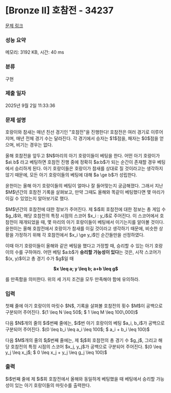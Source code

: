 # [Bronze II] 호참전 - 34237 

[문제 링크](https://www.acmicpc.net/problem/34237) 

### 성능 요약

메모리: 3192 KB, 시간: 40 ms

### 분류

구현

### 제출 일자

2025년 9월 2일 11:33:36

### 문제 설명

<p>호랑이와 참새는 매년 친선 경기인 "호참전"을 진행한다! 호참전은 여러 경기로 이루어지며, 매년 전체 경기 수는 달라진다. 각 경기에서 승자는 $1$점을, 패자는 $0$점을 얻으며, 비기는 경우는 없다.</p>

<p>올해 호참전을 앞두고 $N$마리의 아기 호랑이들이 베팅을 한다. 어떤 아기 호랑이가 $a\ b$ 라고 베팅하면 호참전 진행 중에 정확히 $a:b$가 되는 순간이 존재할 경우 베팅에서 승리하게 된다. 아기 호랑이들은 호랑이가 참새를 상대로 질 것이라고는 생각하지 않기 때문에, 모든 아기 호랑이들의 베팅에 대해 $a \ge b$가 성립한다.</p>

<p>윤헌이는 올해 아기 호랑이들의 베팅이 얼마나 잘 들어맞는지 궁금해졌다. 그래서 지난 $M$년간의 호참전 기록을 살펴보고, 만약 그때도 올해와 똑같이 베팅했다면 몇 마리가 이길 수 있었는지 알아보기로 했다.</p>

<p>$M$년간의 호참전에 대한 정보가 주어진다. 제 $i$회 호참전에 대한 정보는 총 게임 수 $g_i$와, 해당 호참전의 특정 시점의 스코어 $x_i : y_i$로 주어진다. 이 스코어에서 호참전이 재개되었을 때, 몇 마리의 아기 호랑이들이 베팅에서 이기는지를 알아볼 것이다. 윤헌이는 올해 호참전에서 호랑이가 참새를 이길 것이라고 생각하기 때문에, 비슷한 상황을 가정하기 위해 각 호참전에서 $x_i \ge y_i$인 순간들만을 선정하였다.</p>

<p>이때 아기 호랑이들이 올해와 같은 베팅을 했다고 가정할 때, 승리할 수 있는 아기 호랑이의 수를 구하여라. 어떤 베팅 $a:b$가 <strong data-end="807" data-start="792">승리할 가능성이 있다</strong>는 것은, 시작 스코어가 $(x, y)$이고 총 경기 수가 $g$일 때</p>

<p style="text-align: center;"><strong>$x \leq a; y \leq b; a+b \leq g$</strong></p>

<p>를 만족함을 의미한다. 위의 세 가지 조건을 모두 만족해야 함에 유의하라.</p>

### 입력 

 <p>첫째 줄에 아기 호랑이의 마릿수 $N$, 기록을 살펴볼 호참전의 횟수 $M$이 공백으로 구분되어 주어진다. $(1 \leq N \leq 50$; $ 1 \leq M \leq 100\,000)$</p>

<p>다음 $N$개의 줄의 $i$번째 줄에는, $i$번 아기 호랑이의 베팅 $a_i, b_i$가 공백으로 구분되어 주어진다. $(0 \leq b_i \leq a_i \leq 100$; $ a_i + b_i \leq 100)$</p>

<p>다음 $M$개의 줄의 $j$번째 줄에는, 제 $j$회 호참전의 총 경기 수 $g_j$, 그리고 해당 호참전의 특정 시점의 스코어 $x_j, y_j$가 공백으로 구분되어 주어진다. $(0 \leq y_j \leq x_j$; $ 0 \leq x_j + y_j \leq g_j \leq 100)$</p>

### 출력 

 <p>$i$번째 줄에 제 $i$회 호참전에서 올해와 동일하게 베팅했을 때 베팅에서 승리할 가능성이 있는 아기 호랑이들의 마릿수를 출력한다.</p>

